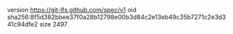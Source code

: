 version https://git-lfs.github.com/spec/v1
oid sha256:8f5d382bbee37f0a28b12798e00b3d84c2e13eb49c35b7271c2e3d341c94dfe2
size 2497
